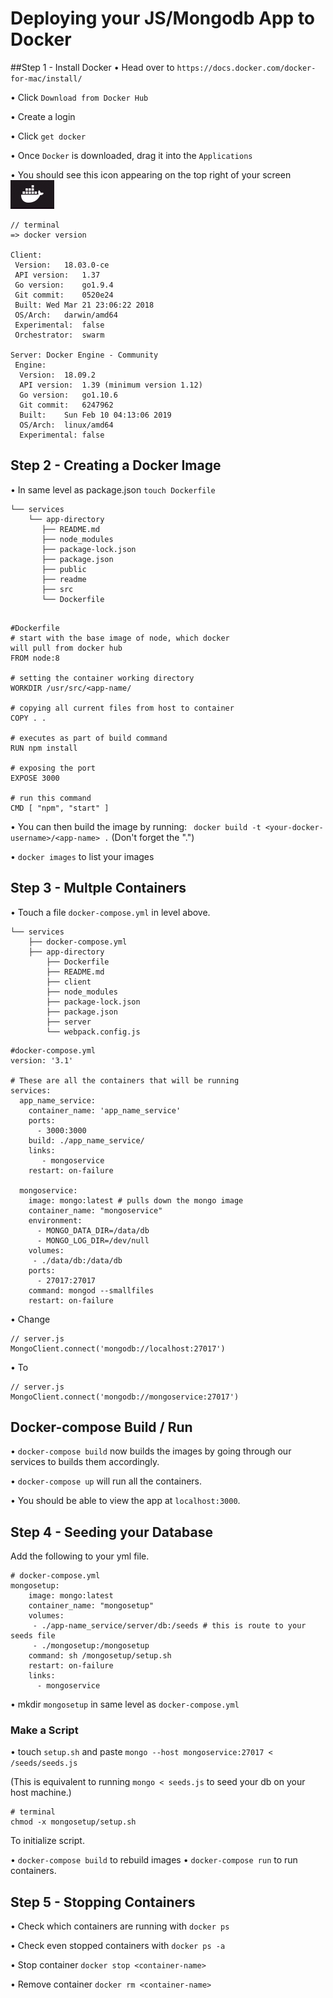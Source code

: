 # Deploying your JS/Mongodb App to Docker
##Step 1 - Install Docker
• Head over to ```https://docs.docker.com/docker-for-mac/install/```

• Click
`Download from Docker Hub`

• Create a login

• Click `get docker` 

• Once `Docker` is downloaded, drag it into the `Applications`

• You should see this icon appearing on the top right of your screen ![alt text](docker.png "Docker Logo")

``` 
// terminal
=> docker version

Client:
 Version:	18.03.0-ce
 API version:	1.37
 Go version:	go1.9.4
 Git commit:	0520e24
 Built:	Wed Mar 21 23:06:22 2018
 OS/Arch:	darwin/amd64
 Experimental:	false
 Orchestrator:	swarm

Server: Docker Engine - Community
 Engine:
  Version:	18.09.2
  API version:	1.39 (minimum version 1.12)
  Go version:	go1.10.6
  Git commit:	6247962
  Built:	Sun Feb 10 04:13:06 2019
  OS/Arch:	linux/amd64
  Experimental:	false
```
## Step 2 - Creating a Docker Image
• In same level as package.json `touch Dockerfile`

```
└── services   
    └── app-directory
       ├── README.md
       ├── node_modules
       ├── package-lock.json
       ├── package.json
       ├── public
       ├── readme
       ├── src
       └── Dockerfile
    
```

```
#Dockerfile
# start with the base image of node, which docker 
will pull from docker hub
FROM node:8

# setting the container working directory
WORKDIR /usr/src/<app-name/

# copying all current files from host to container
COPY . .

# executes as part of build command
RUN npm install

# exposing the port 
EXPOSE 3000

# run this command 
CMD [ "npm", "start" ]
```

• You can then build the image by running: 
` docker build -t <your-docker-username>/<app-name> .`
(Don't forget the ".")

• `docker images` to list your images

## Step 3 - Multple Containers

• Touch a file `docker-compose.yml` in level above. 

```
└── services
    ├── docker-compose.yml
    ├── app-directory
        ├── Dockerfile
        ├── README.md
        ├── client
        ├── node_modules
        ├── package-lock.json
        ├── package.json
        ├── server
        └── webpack.config.js
```
```
#docker-compose.yml
version: '3.1'

# These are all the containers that will be running
services:
  app_name_service:
    container_name: 'app_name_service'
    ports:
      - 3000:3000
    build: ./app_name_service/
    links:
       - mongoservice
    restart: on-failure

  mongoservice:
    image: mongo:latest # pulls down the mongo image
    container_name: "mongoservice"
    environment:
      - MONGO_DATA_DIR=/data/db
      - MONGO_LOG_DIR=/dev/null
    volumes:
     - ./data/db:/data/db
    ports:
      - 27017:27017
    command: mongod --smallfiles
    restart: on-failure
```
• Change
```
// server.js
MongoClient.connect('mongodb://localhost:27017')
```
• To 
```
// server.js
MongoClient.connect('mongodb://mongoservice:27017')
```

## Docker-compose Build / Run

• `docker-compose build` now builds the images by going through our services to builds them accordingly.

• `docker-compose up` will run all the containers.

• You should be able to view the app at `localhost:3000`.


## Step 4 - Seeding your Database
Add the following to your yml file.

```
# docker-compose.yml
mongosetup:
    image: mongo:latest
    container_name: "mongosetup"
    volumes:
     - ./app-name_service/server/db:/seeds # this is route to your seeds file
     - ./mongosetup:/mongosetup
    command: sh /mongosetup/setup.sh
    restart: on-failure
    links:
      - mongoservice
```
• mkdir `mongosetup` in same level as `docker-compose.yml` 

### Make a Script 
• touch `setup.sh` and paste `mongo --host mongoservice:27017 < /seeds/seeds.js`

(This is equivalent to running ` mongo < seeds.js ` to seed your db on your host machine.)

```
# terminal 
chmod -x mongosetup/setup.sh
```
To initialize script. 

• `docker-compose build` to rebuild images
• `docker-compose run` to run containers.

## Step 5 - Stopping Containers
• Check which containers are running with `docker ps`

• Check even stopped containers with `docker ps -a`

• Stop container `docker stop <container-name>`

• Remove container `docker rm <container-name>` 
 



